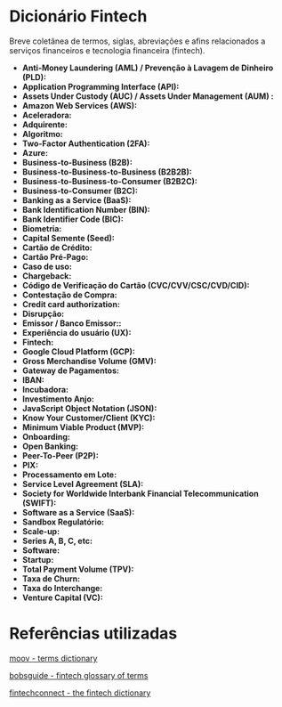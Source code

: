 # Dicionário Fintech

Breve coletânea de termos, siglas, abreviações e afins relacionados a serviços financeiros e tecnologia financeira (fintech).

- **Anti-Money Laundering (AML) / Prevenção à Lavagem de Dinheiro (PLD):**
- **Application Programming Interface (API):**
- **Assets Under Custody (AUC) / Assets Under Management (AUM) :**
- **Amazon Web Services (AWS):**
- **Aceleradora:**
- **Adquirente:**
- **Algoritmo:**
- **Two-Factor Authentication (2FA):**
- **Azure:**
- **Business-to-Business (B2B):**
- **Business-to-Business-to-Business (B2B2B):**
- **Business-to-Business-to-Consumer (B2B2C):**
- **Business-to-Consumer (B2C):**
- **Banking as a Service (BaaS):**
- **Bank Identification Number (BIN):**
- **Bank Identifier Code (BIC):**
- **Biometria:**
- **Capital Semente (Seed):**
- **Cartão de Crédito:**
- **Cartão Pré-Pago:**
- **Caso de uso:**
- **Chargeback:**
- **Código de Verificação do Cartão (CVC/CVV/CSC/CVD/CID):**
- **Contestação de Compra:**
- **Credit card authorization:**
- **Disrupção:**
- **Emissor / Banco Emissor::**
- **Experiência do usuário (UX):**
- **Fintech:**
- **Google Cloud Platform (GCP):**
- **Gross Merchandise Volume (GMV):**
- **Gateway de Pagamentos:**
- **IBAN:**
- **Incubadora:**
- **Investimento Anjo:**
- **JavaScript Object Notation (JSON):**
- **Know Your Customer/Client (KYC):**
- **Minimum Viable Product (MVP):**
- **Onboarding:**
- **Open Banking:**
- **Peer-To-Peer (P2P):**
- **PIX:**
- **Processamento em Lote:**
- **Service Level Agreement (SLA):**
- **Society for Worldwide Interbank Financial Telecommunication (SWIFT):**
- **Software as a Service (SaaS):**
- **Sandbox Regulatório:**
- **Scale-up:**
- **Series A, B, C, etc:**
- **Software:**
- **Startup:**
- **Total Payment Volume (TPV):**
- **Taxa de Churn:**
- **Taxa do Interchange:**
- **Venture Capital (VC):**

# Referências utilizadas

[moov - terms dictionary](https://github.com/moov-io/terms-dictionary)

[bobsguide - fintech glossary of terms](https://www.bobsguide.com/guide/news/2019/Jun/26/fintech-glossary-of-terms/)

[fintechconnect - the fintech dictionary](https://www.fintechconnect.com/paytech/articles/the-fintech-dictionary)
